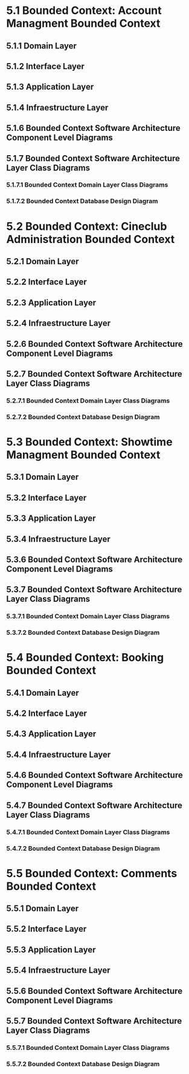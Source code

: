 # 5.1 Bounded Context: Account Managment Bounded Context

## 5.1.1 Domain Layer

## 5.1.2 Interface Layer

## 5.1.3 Application Layer

## 5.1.4 Infraestructure Layer

## 5.1.6 Bounded Context Software Architecture Component Level Diagrams

## 5.1.7 Bounded Context Software Architecture Layer Class Diagrams

### 5.1.7.1 Bounded Context Domain Layer Class Diagrams

### 5.1.7.2 Bounded Context Database Design Diagram






# 5.2 Bounded Context: Cineclub Administration Bounded Context

## 5.2.1 Domain Layer

## 5.2.2 Interface Layer

## 5.2.3 Application Layer

## 5.2.4 Infraestructure Layer

## 5.2.6 Bounded Context Software Architecture Component Level Diagrams

## 5.2.7 Bounded Context Software Architecture Layer Class Diagrams

### 5.2.7.1 Bounded Context Domain Layer Class Diagrams

### 5.2.7.2 Bounded Context Database Design Diagram



# 5.3 Bounded Context: Showtime Managment Bounded Context

## 5.3.1 Domain Layer

## 5.3.2 Interface Layer

## 5.3.3 Application Layer

## 5.3.4 Infraestructure Layer

## 5.3.6 Bounded Context Software Architecture Component Level Diagrams

## 5.3.7 Bounded Context Software Architecture Layer Class Diagrams

### 5.3.7.1 Bounded Context Domain Layer Class Diagrams

### 5.3.7.2 Bounded Context Database Design Diagram






# 5.4 Bounded Context: Booking Bounded Context

## 5.4.1 Domain Layer

## 5.4.2 Interface Layer

## 5.4.3 Application Layer

## 5.4.4 Infraestructure Layer

## 5.4.6 Bounded Context Software Architecture Component Level Diagrams

## 5.4.7 Bounded Context Software Architecture Layer Class Diagrams

### 5.4.7.1 Bounded Context Domain Layer Class Diagrams

### 5.4.7.2 Bounded Context Database Design Diagram



# 5.5 Bounded Context: Comments Bounded Context

## 5.5.1 Domain Layer

## 5.5.2 Interface Layer

## 5.5.3 Application Layer

## 5.5.4 Infraestructure Layer

## 5.5.6 Bounded Context Software Architecture Component Level Diagrams

## 5.5.7 Bounded Context Software Architecture Layer Class Diagrams

### 5.5.7.1 Bounded Context Domain Layer Class Diagrams

### 5.5.7.2 Bounded Context Database Design Diagram